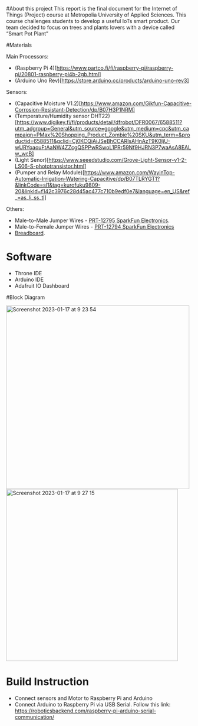 #About this project
This report is the final document for the Internet of Things (Project) course at Metropolia University of Applied Sciences. This course challenges students to develop a useful IoTs smart product. Our team decided to focus on trees and plants lovers with a device called “Smart Pot Plant”

#Materials

Main Processors:

* (Raspberry Pi 4)[https://www.partco.fi/fi/raspberry-pi/raspberry-pi/20801-raspberry-pi4b-2gb.html]
* (Arduino Uno Rev)[https://store.arduino.cc/products/arduino-uno-rev3]

Sensors:
* (Capacitive Moisture V1.2)[https://www.amazon.com/Gikfun-Capacitive-Corrosion-Resistant-Detection/dp/B07H3P1NRM]
* (Temperature/Humidity sensor DHT22)[https://www.digikey.fi/fi/products/detail/dfrobot/DFR0067/6588511?utm_adgroup=General&utm_source=google&utm_medium=cpc&utm_campaign=PMax%20Shopping_Product_Zombie%20SKU&utm_term=&productid=6588511&gclid=Cj0KCQiAiJSeBhCCARIsAHnAzT9K0IjU-wURYoaouFtAaNW4ZZcgQSPPwRSwoL1PRr59Nf9HJRN3P7waAsA8EALw_wcB]
* (Light Senor)[https://www.seeedstudio.com/Grove-Light-Sensor-v1-2-LS06-S-phototransistor.html]
* (Pumper and Relay Module)[https://www.amazon.com/WayinTop-Automatic-Irrigation-Watering-Capacitive/dp/B07TLRYGT1?&linkCode=sl1&tag=kurofuku9809-20&linkId=f142c3976c28d45ac477c710b9edf0e7&language=en_US&ref_=as_li_ss_tl]

Others:
* Male-to-Male Jumper Wires - [PRT-12795 SparkFun Electronics](https://www.digikey.fi/fi/products/detail/sparkfun-electronics/PRT-12795/5993860?utm_adgroup=General&utm_source=google&utm_medium=cpc&utm_campaign=PMax%20Shopping_Product_Zombie%20SKU&utm_term=&productid=5993860&gclid=Cj0KCQiAiJSeBhCCARIsAHnAzT_6z0XPvhYTjwCleS3g0Xh_Usa0uzIe1Q2axPjhIuTaXoJU2m1RkqsaArCFEALw_wcB).
* Male-to-Female Jumper Wires - [PRT-12794 SparkFun Electronics](https://www.digikey.fi/fi/products/detail/sparkfun-electronics/PRT-12794/5993859?utm_adgroup=General&utm_source=google&utm_medium=cpc&utm_campaign=PMax%20Shopping_Product_Zombie%20SKU&utm_term=&productid=5993859&gclid=Cj0KCQiAiJSeBhCCARIsAHnAzT-0lPbE2fahL0PdxRHLco8nMrJ4OxuJUvqXU_1ZLl8K7T1X7pWP8lcaAlYPEALw_wcB)
* [Breadboard]( https://www.amazon.com/EL-CP-003-Breadboard-Solderless-Distribution-Connecting/dp/B01EV6LJ7G/ref=as_li_ss_tl?dchild=1&keywords=breadboard&qid=1593801975&sr=8-1-spons&psc=1&spLa=ZW5jcnlwdGVkUXVhbGlmaWVyPUEySVJZNFYxM0hRTzEzJmVuY3J5cHRlZElkPUEwODY3OTUzM1M1M0xWR05PVzlNRiZlbmNyeXB0ZWRBZElkPUEwNTI0ODkxMTVLQVI1Vk9QVEE5OCZ3aWRnZXROYW1lPXNwX2F0ZiZhY3Rpb249Y2xpY2tSZWRpcmVjdCZkb05vdExvZ0NsaWNrPXRydWU=&linkCode=sl1&tag=craftcarol-20&linkId=cdf60918bce68814b555d1ee9480beb3&language=en_US).

# Software
* Throne IDE
* Arduino IDE
* Adafruit IO Dashboard

#Block Diagram

<img width="497" alt="Screenshot 2023-01-17 at 9 23 54" src="https://user-images.githubusercontent.com/83159640/212834906-20fa284c-a01b-48bf-9d4d-932342a7929f.png">

<img width="466" alt="Screenshot 2023-01-17 at 9 27 15" src="https://user-images.githubusercontent.com/83159640/212835430-05785136-5b5a-438a-8a9e-f196705f4a78.png">

# Build Instruction
* Connect sensors and Motor to Raspberry Pi and Arduino
* Connect Arduino to Raspberry Pi via USB Serial. Follow this link: https://roboticsbackend.com/raspberry-pi-arduino-serial-communication/







